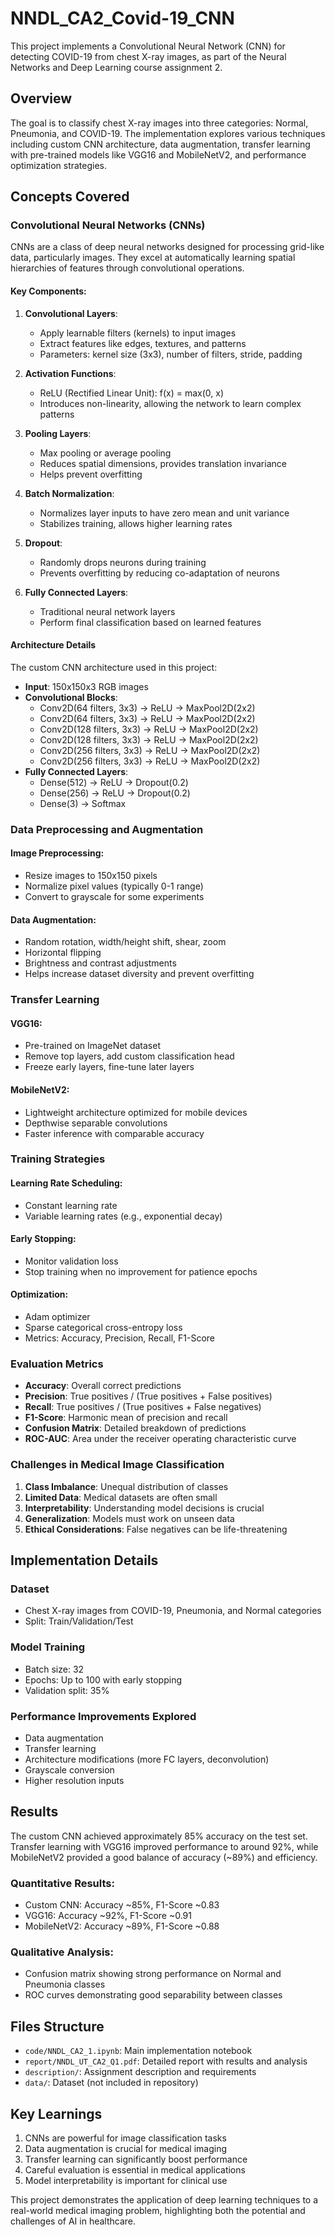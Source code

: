 # NNDL_CA2_Covid-19_CNN

This project implements a Convolutional Neural Network (CNN) for detecting COVID-19 from chest X-ray images, as part of the Neural Networks and Deep Learning course assignment 2.

## Overview

The goal is to classify chest X-ray images into three categories: Normal, Pneumonia, and COVID-19. The implementation explores various techniques including custom CNN architecture, data augmentation, transfer learning with pre-trained models like VGG16 and MobileNetV2, and performance optimization strategies.

## Concepts Covered

### Convolutional Neural Networks (CNNs)

CNNs are a class of deep neural networks designed for processing grid-like data, particularly images. They excel at automatically learning spatial hierarchies of features through convolutional operations.

#### Key Components:

1. **Convolutional Layers**:

   - Apply learnable filters (kernels) to input images
   - Extract features like edges, textures, and patterns
   - Parameters: kernel size (3x3), number of filters, stride, padding

2. **Activation Functions**:

   - ReLU (Rectified Linear Unit): f(x) = max(0, x)
   - Introduces non-linearity, allowing the network to learn complex patterns

3. **Pooling Layers**:

   - Max pooling or average pooling
   - Reduces spatial dimensions, provides translation invariance
   - Helps prevent overfitting

4. **Batch Normalization**:

   - Normalizes layer inputs to have zero mean and unit variance
   - Stabilizes training, allows higher learning rates

5. **Dropout**:

   - Randomly drops neurons during training
   - Prevents overfitting by reducing co-adaptation of neurons

6. **Fully Connected Layers**:
   - Traditional neural network layers
   - Perform final classification based on learned features

#### Architecture Details

The custom CNN architecture used in this project:

- **Input**: 150x150x3 RGB images
- **Convolutional Blocks**:
  - Conv2D(64 filters, 3x3) -> ReLU -> MaxPool2D(2x2)
  - Conv2D(64 filters, 3x3) -> ReLU -> MaxPool2D(2x2)
  - Conv2D(128 filters, 3x3) -> ReLU -> MaxPool2D(2x2)
  - Conv2D(128 filters, 3x3) -> ReLU -> MaxPool2D(2x2)
  - Conv2D(256 filters, 3x3) -> ReLU -> MaxPool2D(2x2)
  - Conv2D(256 filters, 3x3) -> ReLU -> MaxPool2D(2x2)
- **Fully Connected Layers**:
  - Dense(512) -> ReLU -> Dropout(0.2)
  - Dense(256) -> ReLU -> Dropout(0.2)
  - Dense(3) -> Softmax

### Data Preprocessing and Augmentation

#### Image Preprocessing:

- Resize images to 150x150 pixels
- Normalize pixel values (typically 0-1 range)
- Convert to grayscale for some experiments

#### Data Augmentation:

- Random rotation, width/height shift, shear, zoom
- Horizontal flipping
- Brightness and contrast adjustments
- Helps increase dataset diversity and prevent overfitting

### Transfer Learning

#### VGG16:

- Pre-trained on ImageNet dataset
- Remove top layers, add custom classification head
- Freeze early layers, fine-tune later layers

#### MobileNetV2:

- Lightweight architecture optimized for mobile devices
- Depthwise separable convolutions
- Faster inference with comparable accuracy

### Training Strategies

#### Learning Rate Scheduling:

- Constant learning rate
- Variable learning rates (e.g., exponential decay)

#### Early Stopping:

- Monitor validation loss
- Stop training when no improvement for patience epochs

#### Optimization:

- Adam optimizer
- Sparse categorical cross-entropy loss
- Metrics: Accuracy, Precision, Recall, F1-Score

### Evaluation Metrics

- **Accuracy**: Overall correct predictions
- **Precision**: True positives / (True positives + False positives)
- **Recall**: True positives / (True positives + False negatives)
- **F1-Score**: Harmonic mean of precision and recall
- **Confusion Matrix**: Detailed breakdown of predictions
- **ROC-AUC**: Area under the receiver operating characteristic curve

### Challenges in Medical Image Classification

1. **Class Imbalance**: Unequal distribution of classes
2. **Limited Data**: Medical datasets are often small
3. **Interpretability**: Understanding model decisions is crucial
4. **Generalization**: Models must work on unseen data
5. **Ethical Considerations**: False negatives can be life-threatening

## Implementation Details

### Dataset

- Chest X-ray images from COVID-19, Pneumonia, and Normal categories
- Split: Train/Validation/Test

### Model Training

- Batch size: 32
- Epochs: Up to 100 with early stopping
- Validation split: 35%

### Performance Improvements Explored

- Data augmentation
- Transfer learning
- Architecture modifications (more FC layers, deconvolution)
- Grayscale conversion
- Higher resolution inputs

## Results

The custom CNN achieved approximately 85% accuracy on the test set. Transfer learning with VGG16 improved performance to around 92%, while MobileNetV2 provided a good balance of accuracy (~89%) and efficiency.

### Quantitative Results:

- Custom CNN: Accuracy ~85%, F1-Score ~0.83
- VGG16: Accuracy ~92%, F1-Score ~0.91
- MobileNetV2: Accuracy ~89%, F1-Score ~0.88

### Qualitative Analysis:

- Confusion matrix showing strong performance on Normal and Pneumonia classes
- ROC curves demonstrating good separability between classes

## Files Structure

- `code/NNDL_CA2_1.ipynb`: Main implementation notebook
- `report/NNDL_UT_CA2_Q1.pdf`: Detailed report with results and analysis
- `description/`: Assignment description and requirements
- `data/`: Dataset (not included in repository)

## Key Learnings

1. CNNs are powerful for image classification tasks
2. Data augmentation is crucial for medical imaging
3. Transfer learning can significantly boost performance
4. Careful evaluation is essential in medical applications
5. Model interpretability is important for clinical use

This project demonstrates the application of deep learning techniques to a real-world medical imaging problem, highlighting both the potential and challenges of AI in healthcare.
